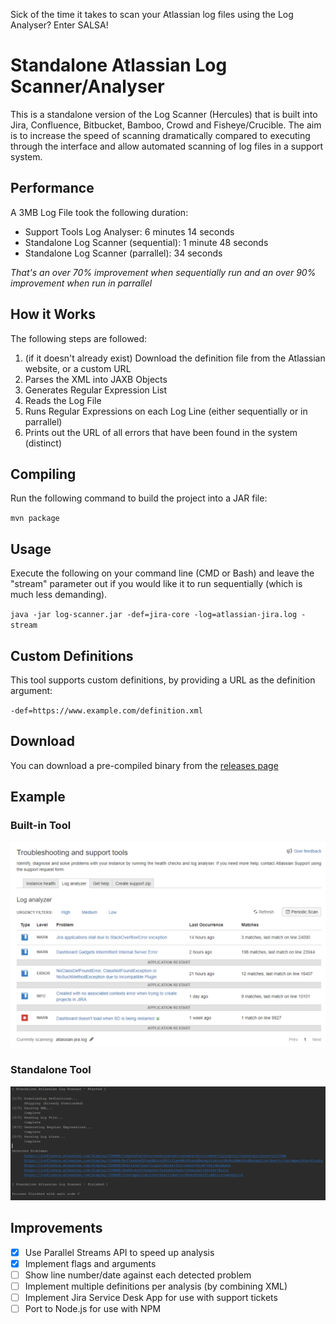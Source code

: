 Sick of the time it takes to scan your Atlassian log files using the Log Analyser?
 Enter SALSA!
# Standalone Atlassian Log Scanner/Analyser
This is a standalone version of the Log Scanner (Hercules) that is built into Jira, Confluence, Bitbucket, Bamboo, Crowd and Fisheye/Crucible. 
The aim is to increase the speed of scanning dramatically compared to executing through the interface and allow automated scanning of log files in a support system.

## Performance
A 3MB Log File took the following duration:
* Support Tools Log Analyser: 6 minutes 14 seconds
* Standalone Log Scanner (sequential): 1 minute 48 seconds
* Standalone Log Scanner (parrallel): 34 seconds

*That's an over 70% improvement when sequentially run and an over 90% improvement when run in parrallel*

## How it Works
The following steps are followed:
1. (if it doesn't already exist) Download the definition file from the Atlassian website, or a custom URL
2. Parses the XML into JAXB Objects
3. Generates Regular Expression List
4. Reads the Log File
5. Runs Regular Expressions on each Log Line (either sequentially or in parrallel)
6. Prints out the URL of all errors that have been found in the system (distinct)

## Compiling
Run the following command to build the project into a JAR file:

`mvn package`

## Usage
Execute the following on your command line (CMD or Bash) and leave the "stream" parameter out if you would like it to run sequentially (which is much less demanding).

`java -jar log-scanner.jar -def=jira-core -log=atlassian-jira.log -stream`

## Custom Definitions
This tool supports custom definitions, by providing a URL as the definition argument:

`-def=https://www.example.com/definition.xml`

## Download
You can download a pre-compiled binary from the [releases page](https://github.com/jackgraves/standalone-atlassian-log-scanner/releases)

## Example
### Built-in Tool

![Support Tools Output](example/screenshot-hercules.png)

### Standalone Tool

![SALSA Output](example/screenshot-salsa.png)

## Improvements
- [x] Use Parallel Streams API to speed up analysis
- [x] Implement flags and arguments
- [ ] Show line number/date against each detected problem
- [ ] Implement multiple definitions per analysis (by combining XML)
- [ ] Implement Jira Service Desk App for use with support tickets
- [ ] Port to Node.js for use with NPM